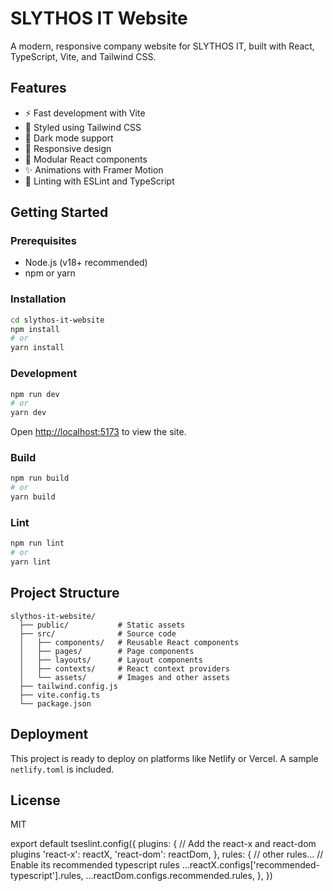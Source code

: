 
# SLYTHOS IT Website

A modern, responsive company website for SLYTHOS IT, built with React, TypeScript, Vite, and Tailwind CSS.

## Features

- ⚡ Fast development with Vite
- 🎨 Styled using Tailwind CSS
- 🌙 Dark mode support
- 📱 Responsive design
- 🧩 Modular React components
- ✨ Animations with Framer Motion
- 📝 Linting with ESLint and TypeScript

## Getting Started

### Prerequisites

- Node.js (v18+ recommended)
- npm or yarn

### Installation

```bash
cd slythos-it-website
npm install
# or
yarn install
```

### Development

```bash
npm run dev
# or
yarn dev
```

Open [http://localhost:5173](http://localhost:5173) to view the site.

### Build

```bash
npm run build
# or
yarn build
```

### Lint

```bash
npm run lint
# or
yarn lint
```

## Project Structure

```
slythos-it-website/
  ├── public/           # Static assets
  ├── src/              # Source code
  │   ├── components/   # Reusable React components
  │   ├── pages/        # Page components
  │   ├── layouts/      # Layout components
  │   ├── contexts/     # React context providers
  │   └── assets/       # Images and other assets
  ├── tailwind.config.js
  ├── vite.config.ts
  └── package.json
```

## Deployment

This project is ready to deploy on platforms like Netlify or Vercel. A sample `netlify.toml` is included.

## License

MIT

export default tseslint.config({
  plugins: {
    // Add the react-x and react-dom plugins
    'react-x': reactX,
    'react-dom': reactDom,
  },
  rules: {
    // other rules...
    // Enable its recommended typescript rules
    ...reactX.configs['recommended-typescript'].rules,
    ...reactDom.configs.recommended.rules,
  },
})
```
